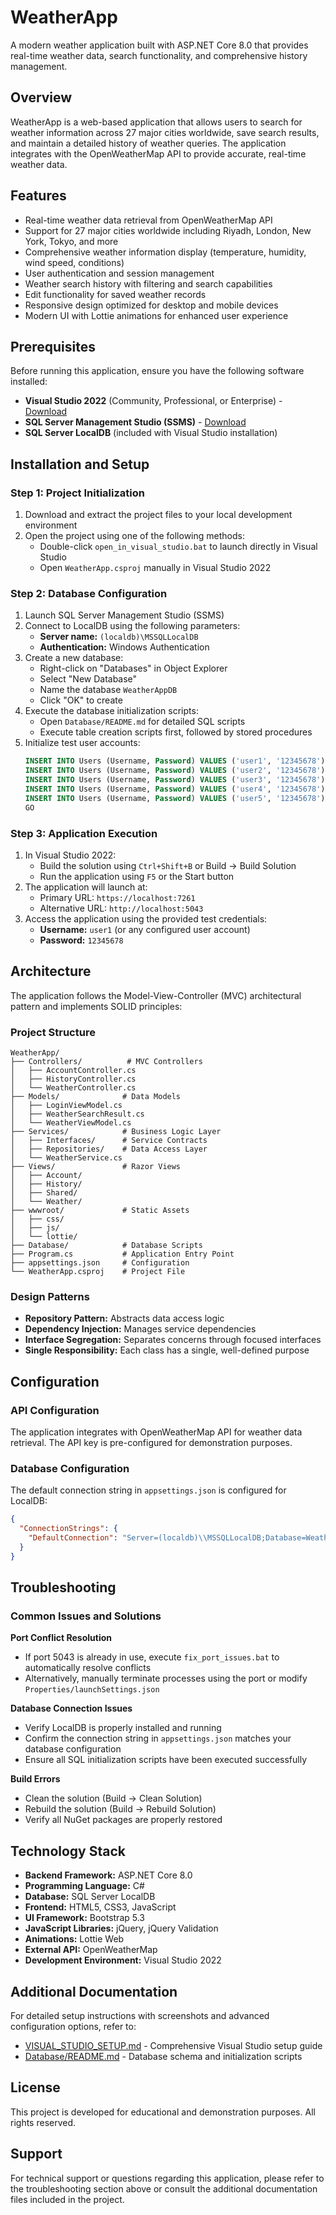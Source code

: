 # WeatherApp

A modern weather application built with ASP.NET Core 8.0 that provides real-time weather data, search functionality, and comprehensive history management.

## Overview

WeatherApp is a web-based application that allows users to search for weather information across 27 major cities worldwide, save search results, and maintain a detailed history of weather queries. The application integrates with the OpenWeatherMap API to provide accurate, real-time weather data.

## Features

- Real-time weather data retrieval from OpenWeatherMap API
- Support for 27 major cities worldwide including Riyadh, London, New York, Tokyo, and more
- Comprehensive weather information display (temperature, humidity, wind speed, conditions)
- User authentication and session management
- Weather search history with filtering and search capabilities
- Edit functionality for saved weather records
- Responsive design optimized for desktop and mobile devices
- Modern UI with Lottie animations for enhanced user experience

## Prerequisites

Before running this application, ensure you have the following software installed:

- **Visual Studio 2022** (Community, Professional, or Enterprise) - [Download](https://visualstudio.microsoft.com/downloads/)
- **SQL Server Management Studio (SSMS)** - [Download](https://aka.ms/ssms)
- **SQL Server LocalDB** (included with Visual Studio installation)

## Installation and Setup

### Step 1: Project Initialization

1. Download and extract the project files to your local development environment
2. Open the project using one of the following methods:
   - Double-click `open_in_visual_studio.bat` to launch directly in Visual Studio
   - Open `WeatherApp.csproj` manually in Visual Studio 2022

### Step 2: Database Configuration

1. Launch SQL Server Management Studio (SSMS)
2. Connect to LocalDB using the following parameters:
   - **Server name:** `(localdb)\MSSQLLocalDB`
   - **Authentication:** Windows Authentication
3. Create a new database:
   - Right-click on "Databases" in Object Explorer
   - Select "New Database"
   - Name the database `WeatherAppDB`
   - Click "OK" to create
4. Execute the database initialization scripts:
   - Open `Database/README.md` for detailed SQL scripts
   - Execute table creation scripts first, followed by stored procedures
5. Initialize test user accounts:
   ```sql
   INSERT INTO Users (Username, Password) VALUES ('user1', '12345678');
   INSERT INTO Users (Username, Password) VALUES ('user2', '12345678');
   INSERT INTO Users (Username, Password) VALUES ('user3', '12345678');
   INSERT INTO Users (Username, Password) VALUES ('user4', '12345678');
   INSERT INTO Users (Username, Password) VALUES ('user5', '12345678');
   GO
   ```

### Step 3: Application Execution

1. In Visual Studio 2022:
   - Build the solution using `Ctrl+Shift+B` or Build → Build Solution
   - Run the application using `F5` or the Start button
2. The application will launch at:
   - Primary URL: `https://localhost:7261`
   - Alternative URL: `http://localhost:5043`
3. Access the application using the provided test credentials:
   - **Username:** `user1` (or any configured user account)
   - **Password:** `12345678`

## Architecture

The application follows the Model-View-Controller (MVC) architectural pattern and implements SOLID principles:

### Project Structure
```
WeatherApp/
├── Controllers/          # MVC Controllers
│   ├── AccountController.cs
│   ├── HistoryController.cs
│   └── WeatherController.cs
├── Models/              # Data Models
│   ├── LoginViewModel.cs
│   ├── WeatherSearchResult.cs
│   └── WeatherViewModel.cs
├── Services/            # Business Logic Layer
│   ├── Interfaces/      # Service Contracts
│   ├── Repositories/    # Data Access Layer
│   └── WeatherService.cs
├── Views/               # Razor Views
│   ├── Account/
│   ├── History/
│   ├── Shared/
│   └── Weather/
├── wwwroot/             # Static Assets
│   ├── css/
│   ├── js/
│   └── lottie/
├── Database/            # Database Scripts
├── Program.cs           # Application Entry Point
├── appsettings.json     # Configuration
└── WeatherApp.csproj    # Project File
```

### Design Patterns

- **Repository Pattern:** Abstracts data access logic
- **Dependency Injection:** Manages service dependencies
- **Interface Segregation:** Separates concerns through focused interfaces
- **Single Responsibility:** Each class has a single, well-defined purpose

## Configuration

### API Configuration
The application integrates with OpenWeatherMap API for weather data retrieval. The API key is pre-configured for demonstration purposes.

### Database Configuration
The default connection string in `appsettings.json` is configured for LocalDB:
```json
{
  "ConnectionStrings": {
    "DefaultConnection": "Server=(localdb)\\MSSQLLocalDB;Database=WeatherAppDB;Trusted_Connection=True;"
  }
}
```

## Troubleshooting

### Common Issues and Solutions

**Port Conflict Resolution**
- If port 5043 is already in use, execute `fix_port_issues.bat` to automatically resolve conflicts
- Alternatively, manually terminate processes using the port or modify `Properties/launchSettings.json`

**Database Connection Issues**
- Verify LocalDB is properly installed and running
- Confirm the connection string in `appsettings.json` matches your database configuration
- Ensure all SQL initialization scripts have been executed successfully

**Build Errors**
- Clean the solution (Build → Clean Solution)
- Rebuild the solution (Build → Rebuild Solution)
- Verify all NuGet packages are properly restored

## Technology Stack

- **Backend Framework:** ASP.NET Core 8.0
- **Programming Language:** C#
- **Database:** SQL Server LocalDB
- **Frontend:** HTML5, CSS3, JavaScript
- **UI Framework:** Bootstrap 5.3
- **JavaScript Libraries:** jQuery, jQuery Validation
- **Animations:** Lottie Web
- **External API:** OpenWeatherMap
- **Development Environment:** Visual Studio 2022

## Additional Documentation

For detailed setup instructions with screenshots and advanced configuration options, refer to:
- [VISUAL_STUDIO_SETUP.md](VISUAL_STUDIO_SETUP.md) - Comprehensive Visual Studio setup guide
- [Database/README.md](Database/README.md) - Database schema and initialization scripts

## License

This project is developed for educational and demonstration purposes. All rights reserved.

## Support

For technical support or questions regarding this application, please refer to the troubleshooting section above or consult the additional documentation files included in the project. 